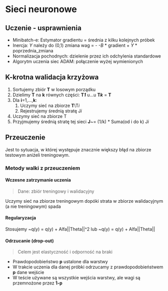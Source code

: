 # Sieci neuronowe

## Uczenie - usprawnienia

- Minibatch-e: Estymator gradientu = średnia z kilku kolejnych próbek
- Inercja: _Y_ należy do (0,1) zmiana wag = - _-B_ * gradient + _Y_ * poprzednia\_zmiana 
- Normalizacja pochodnych: dzielenie przez ich odchylenia standardowe
- Algorytm uczenia siec ADAM: połączenie wyżej wymienionych

## K-krotna walidacja krzyżowa

1. Sortujemy zbiór **T** w losowym porządku
2. Dzielimy **T** na **k** równych części:  __T*1*__ u...u __T*k*__ = **T**
3. Dla **i**=1,...,**k**:
   1. Uczymy sieć na zbiorze **T**\T*i*
   2. Rejestrujemy średnią stratę J*i*
4. Uczymy sieć na zbiorze T
5. Przyjmujemy średnią stratę tej sieci **J**~= (1/k) * Suma(od i do k) J*i*

## Przeuczenie

Jest to sytuacja, w której występuje znacznie większy błąd na zbiorze testowym aniżeli treningowym.

### Metody walki z przeuczeniem

#### Wczesne zatrzymanie uczenia

> Dane: zbiór treningowy i walidacyjny

Uczymy sieć na zbiorze treningowym dopóki strata w zbiorze walidacyjnym (a nie treningowym) spada

#### Regularyzacja

Stosujemy ~q(y) = q(y) + Alfa||Theta||^2 lub ~q(y) = q(y) + Alfa||Theta||

#### Odrzucanie (drop-out)

> Celem jest elastyczność i odporność na braki

- Prawdopodobieństwo **p** ustalone dla warstwy
- W trakcie uczenia dla danej próbki odrzucamy z prawdopodobieństwem **p** dane wejście
- W teście używane są wszystkie wejścia warstwy, ale wagi są przemnożone przez **1-p**
